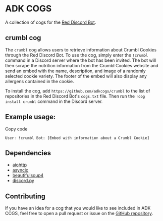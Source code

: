 
ADK COGS
========

A collection of cogs for the [Red Discord Bot](https://github.com/Cog-Creators/Red-DiscordBot).

crumbl cog
----------

The `crumbl` cog allows users to retrieve information about Crumbl Cookies through the Red Discord Bot. To use the cog, simply enter the `!crumbl` command in a Discord server where the bot has been invited. The bot will then scrape the nutrition information from the Crumbl Cookies website and send an embed with the name, description, and image of a randomly selected cookie variety. The footer of the embed will also display any allergens contained in the cookie.

To install the cog, add `https://github.com/adkcogs/crumbl` to the list of repositories in the Red Discord Bot's `cogs.txt` file. Then run the `!cog install crumbl` command in the Discord server.

Example usage:
--------------

Copy code

`User: !crumbl Bot: [Embed with information about a Crumbl Cookie]`

Dependencies
------------

*   [aiohttp](https://aiohttp.readthedocs.io/en/stable/)
*   [asyncio](https://docs.python.org/3/library/asyncio.html)
*   [beautifulsoup4](https://pypi.org/project/beautifulsoup4/)
*   [discord.py](https://discordpy.readthedocs.io/en/latest/)

Contributing
------------

If you have an idea for a cog that you would like to see included in ADK COGS, feel free to open a pull request or issue on the [GitHub repository](https://github.com/adkcogs/adkcogs).
